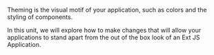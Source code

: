 Theming is the visual motif of your application, such as colors and the styling of components.

In this unit, we will explore how to make changes that will allow your applications to stand apart from the out of the box look of an Ext JS Application.